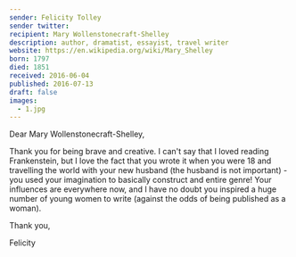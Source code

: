 ```yaml
---
sender: Felicity Tolley
sender twitter:
recipient: Mary Wollenstonecraft-Shelley
description: author, dramatist, essayist, travel writer 
website: https://en.wikipedia.org/wiki/Mary_Shelley
born: 1797
died: 1851
received: 2016-06-04
published: 2016-07-13
draft: false
images:
  - 1.jpg
---
```

Dear Mary Wollenstonecraft-Shelley,

Thank you for being brave and creative. I can't say that I loved reading Frankenstein, but I love the fact that you wrote it when you were 18 and travelling the world with your new husband (the husband is not important) - you used your imagination to basically construct and entire genre! Your influences are everywhere now, and I have no doubt you inspired a huge number of young women to write (against the odds of being published as a woman).

Thank you,

Felicity